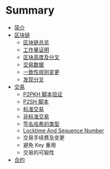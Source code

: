 # Summary

* [简介](README.md)
* [区块链](block_chain.md)
   * [区块链总览](block_chain_overview.md)
   * [工作量证明](proof_of_work.md)
   * [区块高度及分叉](block_height_and_forking.md)
   * [交易数据](transaction_data.md)
   * [一致性规则变更](consensus_rule_changes.md)
   * [发现分叉](detecting_forks.md)
* [交易](transactions.md)
   * [P2PKH 脚本验证](p2pkh_script_validation.md)
   * [P2SH 脚本](p2sh_scripts.md)
   * [标准交易](standard_transactions.md)
   * [非标准交易](non-standard_transactions.md)
   * [签名哈希的类型](signature_hash_types.md)
   * [Locktime And Sequence Number](locktime_and_sequence_number.md)
   * 交易手续费及变更
   * 避免 Key 重用
   * 交易的可锻性
* [合约](contracts.md)

